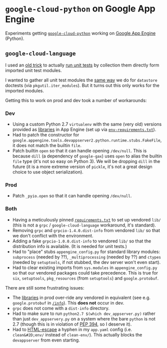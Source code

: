 # `google-cloud-python` on Google App Engine

Experiments getting [`google-cloud-python`][1] working on
[Google App Engine][2] (Python).

## `google-cloud-language`

I used an [old trick][3] to actually [run unit tests][5] by
collection them directly form imported unit test modules.

I wanted to gather all unit test modules the [same way][4]
we do for `datastore` doctests (via `pkgutil.iter_modules`).
But it turns out this only works for the imported modules.

Getting this to work on prod and dev took a number of workarounds:

### Dev

- Using a custom Python 2.7 `virtualenv` with the same (very old)
  versions provided as [libraries][6] in App Engine (set up via
  [`env-requirements.txt`][7]).
- Had to patch the constructor for
  `google.appengine.tools.devappserver2.python.runtime.stubs.FakeFile`,
  it does not match the builtin `file`.
- Patch builtin `open` so that it can handle opening `/dev/null`. This
  is because `dill` (a dependency of `google-gax`) uses `open` to
  alias the builtin `file` type (it's not so easy on Python 3).
  We will be dropping `dill` in the future (it is a more extreme
  version of `pickle`, it's not a great design choice to use object
  serialization).

### Prod

- Patch `_pyio.open` so that it can handle opening `/dev/null`.

### Both

- Having a meticulously pinned [`requirements.txt`][8] to set up vendored
  `lib/` (this is not a `grpc` / `google-cloud-language` workaround, it's
  standard).
- Removing `grpc` and `grpcio-1.4.0.dist-info` from vendored `lib/`
  so that we don't conflict with the environment.
- Adding a fake `grpcio-1.0.0.dist-info` to vendored `lib/` so that the
  distribution info is available. (It is needed for unit tests.)
- Had to "place" stubs `appengine_config.py` for standard library modules:
  `subprocess` (needed by ??), `_multiprocessing` (needed by ??) and
  `ctypes` (needed by `setuptools`, if not stubbed, the dev server won't
  even start).
- Had to clear existing imports from `sys.modules` in `appengine_config.py`
  so that our vendored packages could take precedence. This is true for
  `six`, `setuptools`, `pkg_resources` (from `setuptools`) and
  `google.protobuf`.

There are still some frustrating issues:

- The [libraries][6] in prod over-ride any vendored in equivalent (see e.g.
  `google.protobuf` in [`/info`][9]). This **does not** occur in dev.
- `grpc` does not come with a `dist-info` directory.
- Had to make sure to run `python2.7 $(which dev_appserver.py)` rather than
  just `dev_appservery.py` on a system where the bare `python` is not 2.7
  (though this is in violation of [PEP 394][10], so I deserve it).
- Had to [HTML-escape][11] a hyphen in my `app.yaml` config (i.e.
  `clean&#2D;env/` instead of `clean-env/`). This actually blocks the
  `devappserver` from even starting.

[1]: https://github.com/GoogleCloudPlatform/google-cloud-python
[2]: https://cloud.google.com/appengine/docs/python/
[3]: https://github.com/GoogleCloudPlatform/google-cloud-python/blob/8b9dda27d9da51276ccf7ffaad82e165d5a16450/system_tests/run_system_test.py#L78
[4]: https://github.com/GoogleCloudPlatform/google-cloud-python/blob/ce7afe633a32b0fbd021bc50db022d508acc851b/datastore/tests/doctests.py#L48
[5]: https://precise-truck-742.appspot.com/unit-tests
[6]: https://cloud.google.com/appengine/docs/standard/python/tools/built-in-libraries-27
[7]: https://github.com/dhermes/google-cloud-python-on-gae/blob/master/language-app/env-requirements.txt
[8]: https://github.com/dhermes/google-cloud-python-on-gae/blob/master/language-app/requirements.txt
[9]: https://precise-truck-742.appspot.com/info
[10]: https://www.python.org/dev/peps/pep-0394/
[11]: https://github.com/dhermes/google-cloud-python-on-gae/issues/1
